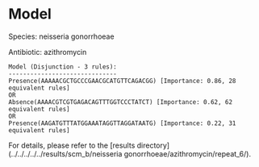 
# Model

Species: neisseria gonorrhoeae

Antibiotic: azithromycin

```
Model (Disjunction - 3 rules):
------------------------------
Presence(AAAAACGCTGCCCGAACGCATGTTCAGACGG) [Importance: 0.86, 28 equivalent rules]
OR
Absence(AAAACGTCGTGAGACAGTTTGGTCCCTATCT) [Importance: 0.62, 62 equivalent rules]
OR
Presence(AAGATGTTTATGGAAATAGGTTAGGATAATG) [Importance: 0.22, 31 equivalent rules]

```

For details, please refer to the [results directory](../../../../../results/scm_b/neisseria gonorrhoeae/azithromycin/repeat_6/).

